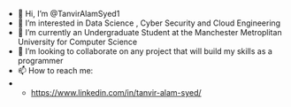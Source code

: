 - 👋 Hi, I’m @TanvirAlamSyed1
- 👀 I’m interested in Data Science , Cyber Security and Cloud Engineering
- 🌱 I’m currently an Undergraduate Student at the Manchester Metroplitan University for Computer Science
- 💞️ I’m looking to collaborate on any project that will build my skills as a programmer
- 📫 How to reach me:
- - https://www.linkedin.com/in/tanvir-alam-syed/

<!---
TanvirAlamSyed1/TanvirAlamSyed1 is a ✨ special ✨ repository because its `README.md` (this file) appears on your GitHub profile.
You can click the Preview link to take a look at your changes.
--->
